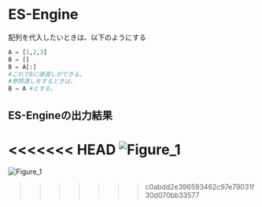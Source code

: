 # ES-Engine
配列を代入したいときは、以下のようにする
```python
A = [1,2,3]
B = []
B = A[:]
#これでBに値渡しができる。
#参照渡しをするときは、
B = A #とする。
```
## ES-Engineの出力結果
<<<<<<< HEAD
![Figure_1](https://github.com/pokemon-GA/ES-Engine/assets/78744619/242587cc-a4f1-4727-9370-e30ebea93b55)
=======
![Figure_1](https://github.com/pokemon-GA/ES-Engine/assets/78744619/242587cc-a4f1-4727-9370-e30ebea93b55)
>>>>>>> c0abdd2e396593462c97e79031f30d070bb33577
